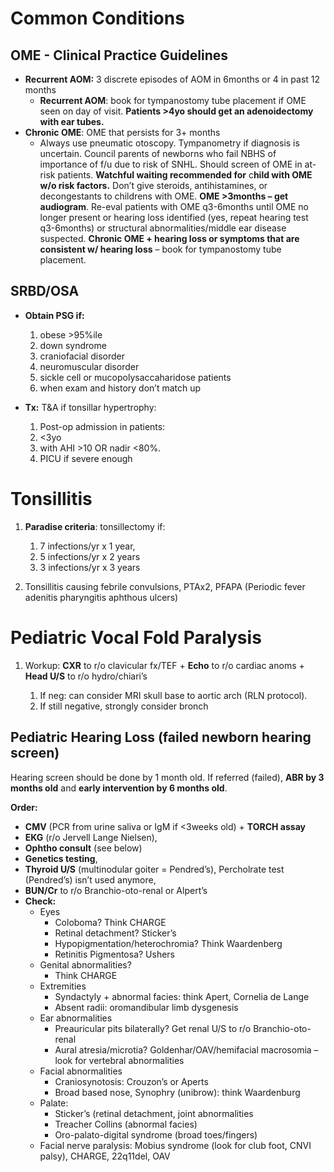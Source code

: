 # Common Conditions

## OME - Clinical Practice Guidelines

* **Recurrent AOM:** 3 discrete episodes of AOM in 6months or 4 in past 12 months
  * **Recurrent AOM**: book for tympanostomy tube placement if OME seen on day of visit. **Patients >4yo should get an adenoidectomy with ear tubes.**
* **Chronic OME**: OME that persists for 3+ months
  * Always use pneumatic otoscopy. Tympanometry if diagnosis is uncertain. Council parents of newborns who fail NBHS of importance of f/u due to risk of SNHL. Should screen of OME in at-risk patients. **Watchful waiting recommended for** c**hild with OME w/o risk factors.** Don’t give steroids, antihistamines, or decongestants to childrens with OME. **OME >3months – get audiogram**. Re-eval patients with OME q3-6months until OME no longer present or hearing loss identified (yes, repeat hearing test q3-6months) or structural abnormalities/middle ear disease suspected. **Chronic OME + hearing loss or symptoms that are consistent w/ hearing loss** – book for tympanostomy tube placement.

## **SRBD/OSA**

* **Obtain PSG if:**

  
  1. obese >95%ile
  2. down syndrome
  3. craniofacial disorder
  4. neuromuscular disorder
  5. sickle cell or mucopolysaccaharidose patients
  6. when exam and history don’t match up
* **Tx:** T&A if tonsillar hypertrophy:

  
  1. Post-op admission in patients:
  2. <3yo
  3. with AHI >10 OR nadir <80%.
  4. PICU if severe enough


# Tonsillitis




1. **Paradise criteria**: tonsillectomy if:

   
   1. 7 infections/yr x 1 year,
   2. 5 infections/yr x 2 years
   3. 3 infections/yr x 3 years
2. Tonsillitis causing febrile convulsions, PTAx2, PFAPA (Periodic fever adenitis pharyngitis aphthous ulcers)


# Pediatric Vocal Fold Paralysis




1. Workup: **CXR** to r/o clavicular fx/TEF + **Echo** to r/o cardiac anoms + **Head U/S** to r/o hydro/chiari’s

   
   1. If neg: can consider MRI skull base to aortic arch (RLN protocol).
   2. If still negative, strongly consider bronch


## Pediatric Hearing Loss (failed newborn hearing screen)

Hearing screen should be done by 1 month old. If referred (failed), **ABR by 3 months old** and **early intervention by 6 months old**.


**Order:**

* **CMV** (PCR from urine saliva or IgM if <3weeks old) + **TORCH assay**
* **EKG** (r/o Jervell Lange Nielsen),
* **Ophtho consult** (see below)
* **Genetics testing**,
* **Thyroid U/S** (multinodular goiter = Pendred’s), Percholrate test (Pendred’s) isn’t used anymore,
* **BUN/Cr** to r/o Branchio-oto-renal or Alpert’s
* **Check:**
  * Eyes
    * Coloboma? Think CHARGE
    * Retinal detachment? Sticker’s
    * Hypopigmentation/heterochromia? Think Waardenberg
    * Retinitis Pigmentosa? Ushers
  * Genital abnormalities?
    * Think CHARGE
  * Extremities
    * Syndactyly + abnormal facies: think Apert, Cornelia de Lange
    * Absent radii: oromandibular limb dysgenesis
  * Ear abnormalities
    * Preauricular pits bilaterally? Get renal U/S to r/o Branchio-oto-renal
    * Aural atresia/microtia? Goldenhar/OAV/hemifacial macrosomia – look for vertebral abnormalities
  * Facial abnormalities
    * Craniosynotosis: Crouzon’s or Aperts
    * Broad based nose, Synophry (unibrow): think Waardenburg
  * Palate:
    * Sticker’s (retinal detachment, joint abnormalities
    * Treacher Collins (abnormal facies)
    * Oro-palato-digital syndrome (broad toes/fingers)
  * Facial nerve paralysis: Mobius syndrome (look for club foot, CNVI palsy), CHARGE, 22q11del, OAV


